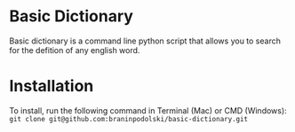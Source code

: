 # Basic Dictionary
Basic dictionary is a command line python script that allows you to search for the defition of any english word.


# Installation
To install, run the following command in Terminal (Mac) or CMD (Windows):
`git clone git@github.com:braninpodolski/basic-dictionary.git`
